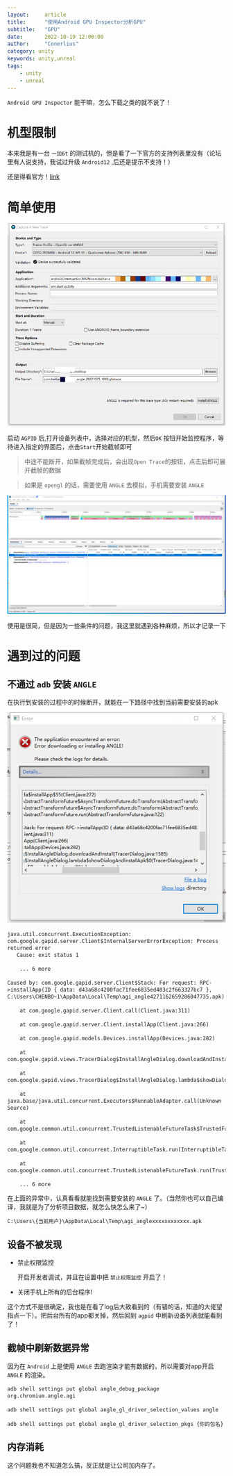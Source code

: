 ```yaml
---
layout:     article
title:      "使用Android GPU Inspector分析GPU"
subtitle:   "GPU"
date:       2022-10-19 12:00:00
author:     "Conerlius"
category: unity
keywords: unity,unreal
tags:
    - unity
    - unreal
---
```


`Android GPU Inspector` 能干嘛，怎么下载之类的就不说了！

# 机型限制

本来我是有一台 `一加6t` 的测试机的，但是看了一下官方的支持列表里没有（论坛里有人说支持，我试过升级 `Android12` ,后还是提示不支持！）

还是得看官方！[link](https://developer.android.com/agi/supported-devices)


# 简单使用

![png](/images/computer/game/common/gpu/agpid_1.png)

启动 `AGPID` 后,打开设备列表中，选择对应的机型，然后`OK` 按钮开始监控程序，等待进入指定的界面后，点击`Start`开始截帧即可

> 中途不能断开，如果截帧完成后，会出现`Open Trace`的按钮，点击后即可展开截帧的数据

> 如果是 `opengl` 的话，需要使用 `ANGLE` 去模拟，手机需要安装 `ANGLE`

![png](/images/computer/game/common/gpu/agpid_3.png)

使用是很简，但是因为一些条件的问题，我这里就遇到各种麻烦，所以才记录一下

# 遇到过的问题

## 不通过 `adb` 安装 `ANGLE`

在执行到安装的过程中的时候断开，就能在一下路径中找到当前需要安装的apk

![png](/images/computer/game/common/gpu/agpid_2.png)


```
java.util.concurrent.ExecutionException: com.google.gapid.server.Client$InternalServerErrorException: Process returned error
   Cause: exit status 1

	... 6 more

Caused by: com.google.gapid.server.Client$Stack: For request: RPC->installApp(ID { data: d43a68c4200fac71fee6835ed483c2f663327bc7 }, C:\Users\CHENBO~1\AppData\Local\Temp\agi_angle4271162659286047735.apk)

	at com.google.gapid.server.Client.call(Client.java:311)

	at com.google.gapid.server.Client.installApp(Client.java:266)

	at com.google.gapid.models.Devices.installApp(Devices.java:282)

	at com.google.gapid.views.TracerDialog$InstallAngleDialog.downloadAndInstall(TracerDialog.java:1585)

	at com.google.gapid.views.TracerDialog$InstallAngleDialog.lambda$showDialogAndInstallApk$0(TracerDialog.java:1490)

	at java.base/java.util.concurrent.Executors$RunnableAdapter.call(Unknown Source)

	at com.google.common.util.concurrent.TrustedListenableFutureTask$TrustedFutureInterruptibleTask.runInterruptibly(TrustedListenableFutureTask.java:131)

	at com.google.common.util.concurrent.InterruptibleTask.run(InterruptibleTask.java:74)

	at com.google.common.util.concurrent.TrustedListenableFutureTask.run(TrustedListenableFutureTask.java:82)

	... 6 more

```

在上面的异常中，认真看看就能找到需要安装的 `ANGLE` 了。（当然你也可以自己编译，我就是为了分析项目数据，就怎么快怎么来了~）

```
C:\Users\{当前用户}\AppData\Local\Temp\agi_anglexxxxxxxxxxxx.apk
```


## 设备不被发现

- 禁止权限监控
  
  开启开发者调试，并且在设置中把 `禁止权限监控` 开启了！

- 关闭手机上所有的后台程序!

这个方式不是很确定，我也是在看了log后大致看到的（有错的话，知道的大佬望指点一下）。把后台所有的app都关掉，然后回到 `agpid` 中刷新设备列表就能看到了！

## 截帧中刷新数据异常

因为在 `Android` 上是使用 `ANGLE` 去跑渲染才能有数据的，所以需要对app开启 `ANGLE` 的渲染。


```
adb shell settings put global angle_debug_package org.chromium.angle.agi

adb shell settings put global angle_gl_driver_selection_values angle

adb shell settings put global angle_gl_driver_selection_pkgs {你的包名}
```

## 内存消耗

这个问题我也不知道怎么搞，反正就是让公司加内存了。